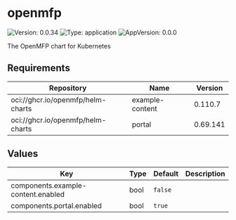 # openmfp

![Version: 0.0.34](https://img.shields.io/badge/Version-0.0.34-informational?style=flat-square) ![Type: application](https://img.shields.io/badge/Type-application-informational?style=flat-square) ![AppVersion: 0.0.0](https://img.shields.io/badge/AppVersion-0.0.0-informational?style=flat-square)

The OpenMFP chart for Kubernetes

## Requirements

| Repository | Name | Version |
|------------|------|---------|
| oci://ghcr.io/openmfp/helm-charts | example-content | 0.110.7 |
| oci://ghcr.io/openmfp/helm-charts | portal | 0.69.141 |

## Values

| Key | Type | Default | Description |
|-----|------|---------|-------------|
| components.example-content.enabled | bool | `false` |  |
| components.portal.enabled | bool | `true` |  |

